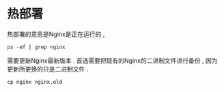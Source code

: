 # 热部署

热部署的意思是Nginx是正在运行的 ,

```
ps -ef | grep nginx
```

需要更新Nginx最新版本 . 首选需要把现有的Nginx的二进制文件进行备份 , 因为更新所更换的只是二进制文件 .

```
cp nginx nginx.old
```



